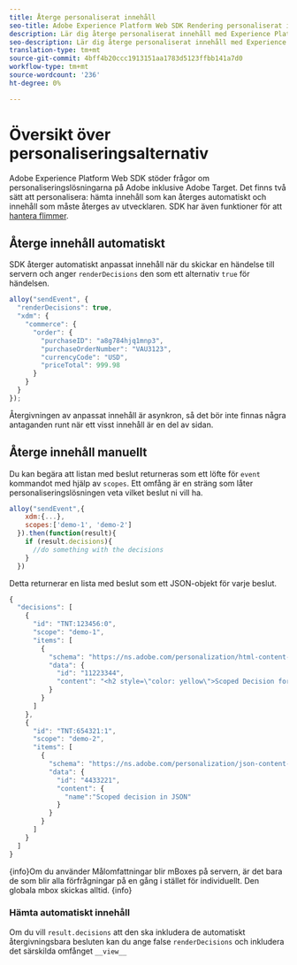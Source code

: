 ```yaml
---
title: Återge personaliserat innehåll
seo-title: Adobe Experience Platform Web SDK Rendering personaliserat innehåll
description: Lär dig återge personaliserat innehåll med Experience Platform Web SDK
seo-description: Lär dig återge personaliserat innehåll med Experience Platform Web SDK
translation-type: tm+mt
source-git-commit: 4bff4b20ccc1913151aa1783d5123ffbb141a7d0
workflow-type: tm+mt
source-wordcount: '236'
ht-degree: 0%

---
```



# Översikt över personaliseringsalternativ

Adobe Experience Platform Web SDK stöder frågor om personaliseringslösningarna på Adobe inklusive Adobe Target. Det finns två sätt att personalisera: hämta innehåll som kan återges automatiskt och innehåll som måste återges av utvecklaren. SDK har även funktioner för att [hantera flimmer](../../edge/solution-specific/target/flicker-management.md).

## Återge innehåll automatiskt

SDK återger automatiskt anpassat innehåll när du skickar en händelse till servern och anger `renderDecisions` den som ett alternativ `true` för händelsen.

```javascript
alloy("sendEvent", {
  "renderDecisions": true,
  "xdm": {
    "commerce": {
      "order": {
        "purchaseID": "a8g784hjq1mnp3",
        "purchaseOrderNumber": "VAU3123",
        "currencyCode": "USD",
        "priceTotal": 999.98
      }
    }
  }
});
```

Återgivningen av anpassat innehåll är asynkron, så det bör inte finnas några antaganden runt när ett visst innehåll är en del av sidan.

## Återge innehåll manuellt

Du kan begära att listan med beslut returneras som ett löfte för `event` kommandot med hjälp av `scopes`. Ett omfång är en sträng som låter personaliseringslösningen veta vilket beslut ni vill ha.

```javascript
alloy("sendEvent",{
    xdm:{...},
    scopes:['demo-1', 'demo-2']
  }).then(function(result){
    if (result.decisions){
      //do something with the decisions
    }
  })
```

Detta returnerar en lista med beslut som ett JSON-objekt för varje beslut.

```javascript
{
  "decisions": [
    {
      "id": "TNT:123456:0",
      "scope": "demo-1",
      "items": [
        {
          "schema": "https://ns.adobe.com/personalization/html-content-item",
          "data": {
            "id": "11223344",
            "content": "<h2 style=\"color: yellow\">Scoped Decision for location \"alloy-location-1\"</h2>"
          }
        }
      ]
    },
    {
      "id": "TNT:654321:1",
      "scope": "demo-2",
      "items": [
        {
          "schema": "https://ns.adobe.com/personalization/json-content-item",
          "data": {
            "id": "4433221",
            "content": {
              "name":"Scoped decision in JSON"
            }
          }
        }
      ]
    }
  ]
}
```

{info}Om du använder Målomfattningar blir mBoxes på servern, är det bara de som blir alla förfrågningar på en gång i stället för individuellt. Den globala mbox skickas alltid.
{info}

### Hämta automatiskt innehåll

Om du vill `result.decisions` att den ska inkludera de automatiskt återgivningsbara besluten kan du ange false `renderDecisions` och inkludera det särskilda omfånget `__view__`
